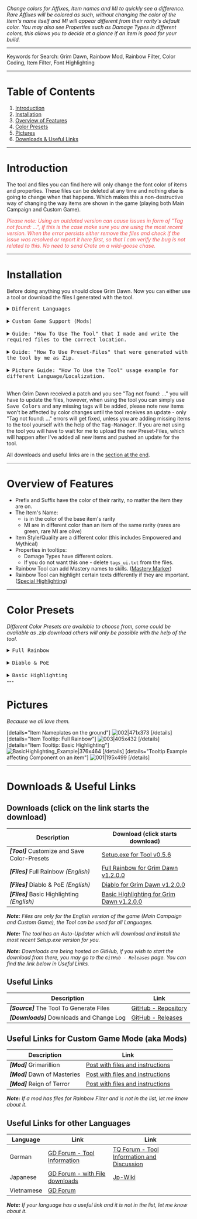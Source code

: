 *Change colors for Affixes, Item names and MI to quickly see a difference. Rare Affixes will be colored as such, without changing the color of the Item's name itself and MI will appear different from their rarity's default color. You may also see Properties such as Damage Types in different colors, this allows you to decide at a glance if an item is good for your build.*

---
Keywords for Search: Grim Dawn, Rainbow Mod, Rainbow Filter, Color Coding, Item Filter, Font Highlighting

---
# Table of Contents
1. [Introduction](#section-intro)
1. [Installation](#section-setup)
1. [Overview of Features](#section-features)
1. [Color Presets](#section-presets)
1. [Pictures](#section-img)
1. [Downloads &amp; Useful Links](#section-assets)

---
<a name="section-intro"></a>

# Introduction

The tool and files you can find here will only change the font color of items and properties. These files can be deleted at any time and nothing else is going to change when that happens. Which makes this a non-destructive way of changing the way items are shown in the game (playing both Main Campaign and Custom Game).

*<font color="#EF5050"><em>Please note: Using an outdated version can cause issues in form of "Tag not found: ...", if this is the case make sure you are using the most recent version. When the error persists either remove the files and check if the issue was resolved or report it here first, so that I can verify the bug is not related to this. No need to send Crate on a wild-goose chase.</em></font>*

---
<a name="section-setup"></a>

# Installation

Before doing anything you should close Grim Dawn. Now you can either use a tool or download the files I generated with the tool.

<details><summary><kbd>Different Languages</kbd></summary>
    <hr>
    <ul>
        <li>If you find a Zip for your language, you can use that. Simply place it into /Localization/ with other translations and select it inside the game's options like any other language.</li>
        <li>If you don't have the luxury of downloading the finished files you can easily make them yourself with the tool. Follow the instructions under <code>Guide: "How To Use The Tool" ...</code> and take a look at the pictures <code>Picture Guide: "How To Use the Tool" ...</code></li>
    </ul>
    <hr>
</details>

<br />

<details><summary><kbd>Custom Game Support (Mods)</kbd></summary>
    <hr>
    Mods are affected by the same files that work for the Main Campaign. If you are using the game without a different Language the files from the download section will work as long as the mod is not changing any tags. New items will obviously require additional files, but I'm not going to be responsible for them.
    I will add the link to a mod's Rainbow Filter files at the bottom, if you have a mod with Rainbow Filter files and the link is missing, let me know and I will add it.
    <hr>
</details>

<br />

<details><summary><kbd>Guide: "How To Use The Tool" that I made and write the required files to the correct location.</kbd></summary>
    <hr>
    <font color="#EF5050">Make sure Grim Dawn is closed, because it can prevent the tool from accessing important files and causes all kinds of weirdness inside the tool.</font>
    <br />If you are having issues following along, you may take a look at the pictures in <code>Picture Guide: "How To Use the Tool"</code><br /><br />
    <ol>
        <li>Download Setup.exe for the tool from the download section at the end.</li>
        <li>Install the tool by running Setup.exe, it should run the tool when finished, if this is not the case, you should find a shortcut on your desktop. (<em><strong>Note:</strong></em> You can uninstall the tool via windows' app remove, like most other software)</li>
        <li>Go to <kbd>Settings</kbd> and enter the path to your Grim Dawn directory with the Game.exe inside.<ul>
            <li><em><strong>Note: </strong></em>If you are using a different language you must check <kbd>Localization</kbd>, which will show you a new box with all installed languages, select the one you are using and move on to the next step. (Selected language is visible in green)</li>
            </ul></li>
        <li>A new menu on the left should become visible, go to <kbd>Library</kbd>.</li>
        <li>Inside the library you may select a different Preset, the default is Full Rainbow, if you are happy with it use the button <kbd>Save Colors</kbd> to save it.</li>
        <li>Start Grim Dawn. (if it was still running despite the warning, restart the game)<ul>
            <li><em><strong>Note: </strong></em>If you are using a different language select the colored version in the game's options the same way you selected your language.</li>
            </ul></li>
    </ol>
    <font color="#50AF50">When the files require an update just run the tool and start at step 5.</font><br />
    The tool will download any update to it on its own, you will only have to download Setup.exe once, unless there is an issue with the Auto-Updater of the tool.
    <hr>
</details>

<br />

<details><summary><kbd>Guide: "How To Use Preset-Files" that were generated with the tool by me as Zip.</kbd></summary>
    <hr>
    <font color="#EF5050">This is only for the regular english version of Grim Dawn, other Languages or Fonts using Localizations will not work with this! Mods using default tags however, will work perfectly fine with these files.</font><br /><br />
    If you do not wish to use the tool you can download the files as Zip and extract the contents to your Grim Dawn directory.<br /><br />
    <ol>
        <li>Download a Zip marked as [Files] from the download section at the end.</li>
        <li>Go to your Grim Dawn directory and extract the contents. (<em><strong>Note:</strong></em> Root directory of the Zip is Grim Dawn, easiest way is to extract the contents alongside your Grim Dawn directory.)</li>
        <li>You should end up with 6 *.txt files inside <code>/Grim Dawn/settings/text_en/</code>. These files are responsible for changing the colors of Items and Properties in the game. If you wish to play the game without color changes you simply delete those files.</li>
        <li>Start Grim Dawn. (or restart it if it was running before, the new files need to be loaded and this only occurs during startup)</li>
    </ol>
    <font color="#50AF50">When the files require an update you must do all these steps again.</font><br />
    You may choose to use either the directory with the game.exe (which is the default for the tool and which works for me) or use the directory in user data. I have had reports where putting the files in user data fixed issues, the choice is yours.<br /><br />
    <details>
    <summary><font color=#50AFAF>Game Directory</font></summary>
    <hr>
        Example Path taken from me: C:\Program Files (x86)\Steam\steamapps\common\Grim Dawn
    <pre>
    |-- Grim Dawn
    	|-- ArchiveTool.exe
    	|-- Grim Dawn.exe
    	|-- settings
    		|-- text_en
    			|-- tags_items.txt
    			|-- tags_ui.txt
    			|-- tagsgdx1_items.txt
    			|-- tagsgdx1_storyelements.txt
    			|-- tagsgdx2_endlessdungeon.txt
    			|-- tagsgdx2_items.txt
    </pre>
    <hr>
    </details>
    <details>
    <summary><font color="#50AFAF">User Data Directory</font></summary>
    <hr>
        Example Path taken from me: C:\Users\Ware\Documents\My Games\Grim Dawn
    <pre>
    |-- Grim Dawn
    	|-- save
    	|-- Screenshots
    	|-- Settings
    		|-- text_en
    			|-- tags_items.txt
    			|-- tags_ui.txt
    			|-- tagsgdx1_items.txt
    			|-- tagsgdx1_storyelements.txt
    			|-- tagsgdx2_endlessdungeon.txt
    			|-- tagsgdx2_items.txt
    </pre>
    <hr>
    </details>
    <hr>
</details>

<br />

<details><summary><kbd>Picture Guide: "How To Use the Tool" usage example for different Language/Localization.</kbd></summary>
<hr>
    <font color="#EF5050">Make sure Grim Dawn is closed, because it can prevent the tool from accessing important files and causes all kinds of weirdness inside the tool.</font><br />
    I'm going to assume you know how to download and start the tool.

![01-Settings|690x261](upload://yNZcSdusX7euEYqzh9fn2LXS1ns.png) 
![02-Library|689x275](upload://uux6tOWsSwYnEDTxEVvPgotUcSG.png) 
![03-InGame_Unedited|690x425](upload://b3Png7nprHcRiN1xgP4kC5QkJoN.png) 
    <br />If you are still running the game despite the warning at the beginning, you must restart the game or you won't be able to select the newly created colored language.
<hr>
</details>

<br />

When Grim Dawn received a patch and you see "Tag not found: ..." you will have to update the files, however, when using the tool you can simply use <kbd>Save Colors</kbd> and any missing tags will be added, please note new items won't be affected by color changes until the tool receives an update - only "Tag not found: ..." errors will get fixed, unless you are adding missing items to the tool yourself with the help of the <kbd>Tag-Manager</kbd>. If you are not using the tool you will have to wait for me to upload the new Preset-Files, which will happen after I've added all new items and pushed an update for the tool.

All downloads and useful links are in the [section at the end](#section-assets).

---
<a name="section-features"></a>

# Overview of Features

* Prefix and Suffix have the color of their rarity, no matter the item they are on.
* The Item's Name:
  * is in the color of the base item's rarity
  * MI are in different color than an item of the same rarity (rares are green, rare MI are olive)
* Item Style/Quality are a different color (this includes Empowered and Mythical)
* Properties in tooltips:
  * Damage Types have different colors.
  * If you do not want this one - delete `tags_ui.txt` from the files.
* Rainbow Tool can add Mastery names to skills. ([Mastery Marker](https://forums.crateentertainment.com/t/tool-rainbow-filter-item-highlighting/42765/361))
* Rainbow Tool can highlight certain texts differently if they are important. ([Special Highlighting](https://forums.crateentertainment.com/t/tool-rainbow-filter-item-highlighting/42765/354))

---
<a name="section-presets"></a>

# Color Presets

*Different Color Presets are available to choose from, some could be available as .zip download others will only be possible with the help of the tool.*

<details><summary><kbd>Full Rainbow</kbd></summary>
    <ul>
        <li>Item Names<ul>
            <li>MI have a different color than items of the same rarity.</li>
        </ul></li>
        <li>Tooltip<ul>
            <li>Each Damage Type has its own color.</li>
            <li>Attributes and other Special stats have their own separate color.</li>
        </ul></li>
    </ul>
</details>
<br />
<details>
    <summary><kbd>Diablo &amp; PoE</kbd></summary>
    <em>Note: Sets don't have the prefixed (S) Symbol, they have a different color.</em>
    <ul>
        <li><span style="background-color:#0F0F0F"><font color="#FFFFFF">Common</font></span></li>
        <li><span style="background-color:#0F0F0F"><font color="#39ABCF">Magic</font></span></li>
        <li><span style="background-color:#0F0F0F"><font color="#FFF62C">Rare</font></span> | <span style="background-color:#0F0F0F"><font color="#92CC00">MI - Rare</font></span></li>
        <li><span style="background-color:#0F0F0F"><font color="#5A039A">Epic</font></span> | <span style="background-color:#0F0F0F"><font color="#FF69B5">MI - Epic</font></span></li>
        <li><span style="background-color:#0F0F0F"><font color="#F3A44D">Legendary</font></span> | <span style="background-color:#0F0F0F"><font color="#FF4200">MI - Legendary</font></span></li>
        <li><span style="background-color:#0F0F0F"><font color="#10EB5D">Set (Epic/Legendary)</font></span> | <span style="background-color:#0F0F0F"><font color="#38592E">MI - Set (Epic/Legendary)</font></span></li>
        <li>Properties are the same as with Full Rainbow.</li>
    </ul>
</details>
<br />

<details><summary><kbd>Basic Highlighting</kbd></summary>
    <ul>
        <li>Item Names<ul>
            <li>MI have a different color than items of the same rarity.</li>
            <li>Sets are not using the (S) Symbol.</li>
        </ul></li>
        <li>Tooltip<ul>
            <li>Damage Type Colors are in three groups (Elemental, Physical/Pierce, Other).</li>
            <li>Damage over Time has a different color than the Direct Damage Types (but using the same grouping, with bleeding into the Physical/Pierce group).</li>
        </ul></li>
    </ul>
</details>
---

<a name="section-img"></a>

# Pictures

*Because we all love them.*

[details="Item Nameplates on the ground"]
![002|471x373](upload://rofqaVADbnm2RPQIbaeFZxi4yp6.jpeg)
[/details]
[details="Item Tooltip: Full Rainbow"]
![003|405x432](upload://3fLLRra2K5hiiskNbTa5pHhvJHa.jpeg)
[/details]
[details="Item Tooltip: Basic Highlighting"]
![BasicHighlighting_Example|376x464](upload://zpQ7KVlAEr6Qhc5PS0Jv3OZbXt5.jpeg)
[/details]
[details="Tooltip Example affecting Component on an item"]
![001|195x499](upload://WkCpn2KvDZUyM5KuGW8DTndbAQ.jpeg)
[/details]

---

<a name="section-assets"></a>

# Downloads &amp; Useful Links



## Downloads (click on the link starts the download)


| Description                                   | Download (click starts download)                             |
| --------------------------------------------- | ------------------------------------------------------------ |
| ***[Tool]*** Customize and Save Color-Presets | [Setup.exe for Tool v0.5.6](https://github.com/WareBare/WanezGD_Tools/releases/download/v0.5.6/WanezGD_Tools-Setup-0.5.6.exe "Link from GitHub Releases") |
| ***[Files]*** Full Rainbow *(English)*        | [Full Rainbow for Grim Dawn v1.2.0.0](https://github.com/WareBare/WanezGD_Tools/releases/download/v0.5.6/fullRainbow-1.2.0.0.zip) |
| ***[Files]*** Diablo & PoE *(English)*        | [Diablo for Grim Dawn v1.2.0.0](https://github.com/WareBare/WanezGD_Tools/releases/download/v0.5.6/diablo-1.2.0.0.zip) |
| ***[Files]*** Basic Highlighting *(English)*  | [Basic Highlighting for Grim Dawn v1.2.0.0](https://github.com/WareBare/WanezGD_Tools/releases/download/v0.5.6/basicHighlighting-1.2.0.0.zip) |

*___Note:___  Files are only for the English version of the game (Main Campaign and Custom Game), the Tool can be used for all Languages.*

*___Note:___ The tool has an Auto-Updater which will download and install the most recent Setup.exe version for you.*

*__Note:__ Downloads are being hosted on GitHub, if you wish to start the download from there, you may go to the `GitHub - Releases` page. You can find the link below in Useful Links.*



## Useful Links

| Description                                | Link                                                         |
| ------------------------------------------ | ------------------------------------------------------------ |
| ***[Source]*** The Tool To Generate Files  | [GitHub - Repository](https://github.com/WareBare/WanezGD_Tools) |
| ***[Downloads]*** Downloads and Change Log | [GitHub - Releases](https://github.com/WareBare/WanezGD_Tools/releases) |



## Useful Links for Custom Game Mode (aka Mods)

| Description                      | Link                                                         |
| -------------------------------- | ------------------------------------------------------------ |
| ***[Mod]*** Grimarillion         | [Post with files and instructions](https://forums.crateentertainment.com/t/rel-grimarillion-v68/46587/1433) |
| ***[Mod]*** Dawn of Masteries    | [Post with files and instructions](https://forums.crateentertainment.com/t/dawn-of-masteries/94373/118) |
| ***[Mod]*** Reign of Terror | [Post with files and instructions](https://forums.crateentertainment.com/t/mod-reign-of-terror/35347/6730)                                                             |

*___Note:___ If a mod has files for Rainbow Filter and is not in the list, let me know about it.*



## Useful Links for other Languages

| Language   | Link                                                         | Link                                                         |
| ---------- | ------------------------------------------------------------ | ------------------------------------------------------------ |
| German     | [GD Forum - Tool Information](https://forums.crateentertainment.com/t/german-translation/28374/1649) | [TQ Forum - Tool Information and Discussion](https://titanquest.4fansites.de/forum/viewtopic.php?f=31&t=12187&start=75#p236391) |
| Japanese   | [GD Forum - with File downloads](https://forums.crateentertainment.com/t/japanese-translation/28795) | [Jp-Wiki](http://wikiwiki.jp/gdcrate/?Mod%2FItem%20Filter)   |
| Vietnamese | [GD Forum](https://forums.crateentertainment.com/t/vietnamese-translation/97217) |                                                              |

*___Note:___ If your language has a useful link and it is not in the list, let me know about it.*

